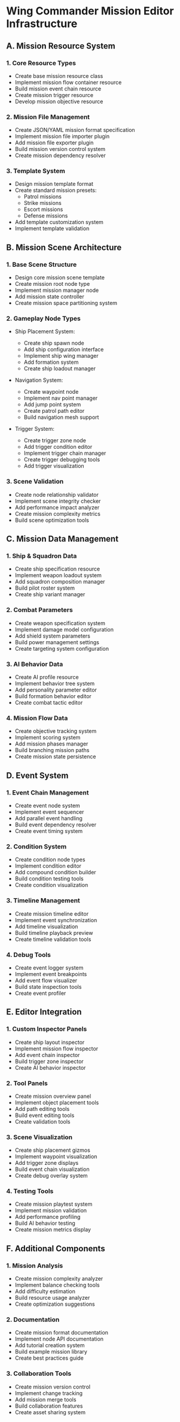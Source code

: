 # Wing Commander Mission Editor Infrastructure

## A. Mission Resource System

### 1. Core Resource Types
- Create base mission resource class
- Implement mission flow container resource
- Build mission event chain resource
- Create mission trigger resource
- Develop mission objective resource

### 2. Mission File Management
- Create JSON/YAML mission format specification
- Implement mission file importer plugin
- Add mission file exporter plugin
- Build mission version control system
- Create mission dependency resolver

### 3. Template System
- Design mission template format
- Create standard mission presets:
  - Patrol missions
  - Strike missions
  - Escort missions
  - Defense missions
- Add template customization system
- Implement template validation

## B. Mission Scene Architecture

### 1. Base Scene Structure
- Design core mission scene template
- Create mission root node type
- Implement mission manager node
- Add mission state controller
- Create mission space partitioning system

### 2. Gameplay Node Types
- Ship Placement System:
  - Create ship spawn node
  - Add ship configuration interface
  - Implement ship wing manager
  - Add formation system
  - Create ship loadout manager

- Navigation System:
  - Create waypoint node
  - Implement nav point manager
  - Add jump point system
  - Create patrol path editor
  - Build navigation mesh support

- Trigger System:
  - Create trigger zone node
  - Add trigger condition editor
  - Implement trigger chain manager
  - Create trigger debugging tools
  - Add trigger visualization

### 3. Scene Validation
- Create node relationship validator
- Implement scene integrity checker
- Add performance impact analyzer
- Create mission complexity metrics
- Build scene optimization tools

## C. Mission Data Management

### 1. Ship & Squadron Data
- Create ship specification resource
- Implement weapon loadout system
- Add squadron composition manager
- Build pilot roster system
- Create ship variant manager

### 2. Combat Parameters
- Create weapon specification system
- Implement damage model configuration
- Add shield system parameters
- Build power management settings
- Create targeting system configuration

### 3. AI Behavior Data
- Create AI profile resource
- Implement behavior tree system
- Add personality parameter editor
- Build formation behavior editor
- Create combat tactic editor

### 4. Mission Flow Data
- Create objective tracking system
- Implement scoring system
- Add mission phases manager
- Build branching mission paths
- Create mission state persistence

## D. Event System

### 1. Event Chain Management
- Create event node system
- Implement event sequencer
- Add parallel event handling
- Build event dependency resolver
- Create event timing system

### 2. Condition System
- Create condition node types
- Implement condition editor
- Add compound condition builder
- Build condition testing tools
- Create condition visualization

### 3. Timeline Management
- Create mission timeline editor
- Implement event synchronization
- Add timeline visualization
- Build timeline playback preview
- Create timeline validation tools

### 4. Debug Tools
- Create event logger system
- Implement event breakpoints
- Add event flow visualizer
- Build state inspection tools
- Create event profiler

## E. Editor Integration

### 1. Custom Inspector Panels
- Create ship layout inspector
- Implement mission flow inspector
- Add event chain inspector
- Build trigger zone inspector
- Create AI behavior inspector

### 2. Tool Panels
- Create mission overview panel
- Implement object placement tools
- Add path editing tools
- Build event editing tools
- Create validation tools

### 3. Scene Visualization
- Create ship placement gizmos
- Implement waypoint visualization
- Add trigger zone displays
- Build event chain visualization
- Create debug overlay system

### 4. Testing Tools
- Create mission playtest system
- Implement mission validation
- Add performance profiling
- Build AI behavior testing
- Create mission metrics display

## F. Additional Components

### 1. Mission Analysis
- Create mission complexity analyzer
- Implement balance checking tools
- Add difficulty estimation
- Build resource usage analyzer
- Create optimization suggestions

### 2. Documentation
- Create mission format documentation
- Implement node API documentation
- Add tutorial creation system
- Build example mission library
- Create best practices guide

### 3. Collaboration Tools
- Create mission version control
- Implement change tracking
- Add mission merge tools
- Build collaboration features
- Create asset sharing system